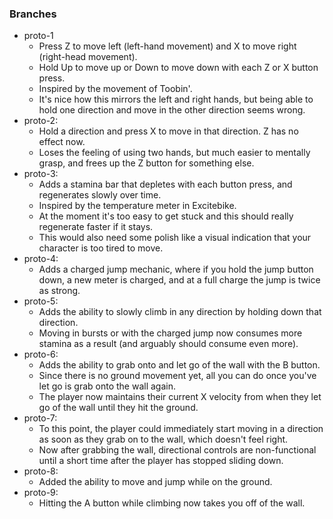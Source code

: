 ### Branches

- proto-1
  - Press Z to move left (left-hand movement) and X to move right (right-head movement).
  - Hold Up to move up or Down to move down with each Z or X button press.
  - Inspired by the movement of Toobin'.
  - It's nice how this mirrors the left and right hands, but being able to hold one direction and move in the other direction seems wrong.
- proto-2:
  - Hold a direction and press X to move in that direction. Z has no effect now.
  - Loses the feeling of using two hands, but much easier to mentally grasp, and frees up the Z button for something else.
- proto-3:
  - Adds a stamina bar that depletes with each button press, and regenerates slowly over time.
  - Inspired by the temperature meter in Excitebike.
  - At the moment it's too easy to get stuck and this should really regenerate faster if it stays.
  - This would also need some polish like a visual indication that your character is too tired to move.
- proto-4:
  - Adds a charged jump mechanic, where if you hold the jump button down, a new meter is charged, and at a full charge the jump is twice as strong.
- proto-5:
  - Adds the ability to slowly climb in any direction by holding down that direction.
  - Moving in bursts or with the charged jump now consumes more stamina as a result (and arguably should consume even more).
- proto-6:
  - Adds the ability to grab onto and let go of the wall with the B button.
  - Since there is no ground movement yet, all you can do once you've let go is grab onto the wall again.
  - The player now maintains their current X velocity from when they let go of the wall until they hit the ground.
- proto-7:
  - To this point, the player could immediately start moving in a direction as soon as they grab on to the wall, which doesn't feel right.
  - Now after grabbing the wall, directional controls are non-functional until a short time after the player has stopped sliding down.
- proto-8:
  - Added the ability to move and jump while on the ground.
- proto-9:
  - Hitting the A button while climbing now takes you off of the wall.
